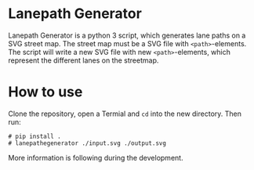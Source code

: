 # Lanepath Generator
Lanepath Generator is a python 3 script, which generates lane paths on a SVG street map.
The street map must be a SVG file with `<path>`-elements. The script will write a new SVG file with new `<path>`-elements, which represent the different lanes on the streetmap.

# How to use
Clone the repository, open a Termial and `cd` into the new directory. Then run:

    # pip install .
    # lanepathegenerator ./input.svg ./output.svg

More information is following during the development.
